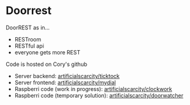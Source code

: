 # Doorrest

DoorREST as in...
* RESTroom
* RESTful api
* everyone gets more REST

Code is hosted on Cory's github
* Server backend: [artificialscarcity/ticktock](https://github.com/artificialscarcity/ticktock)
* Server frontend: [artificialscarcity/mydial](https://github.com/artificialscarcity/mydial)
* Raspberri code (work in progress): [artificialscarcity/clockwork](https://github.com/artificialscarcity/clockwork)
* Raspberri code (temporary solution): [artificialscarcity/doorwatcher](https://github.com/artificialscarcity/doorwatcher)
